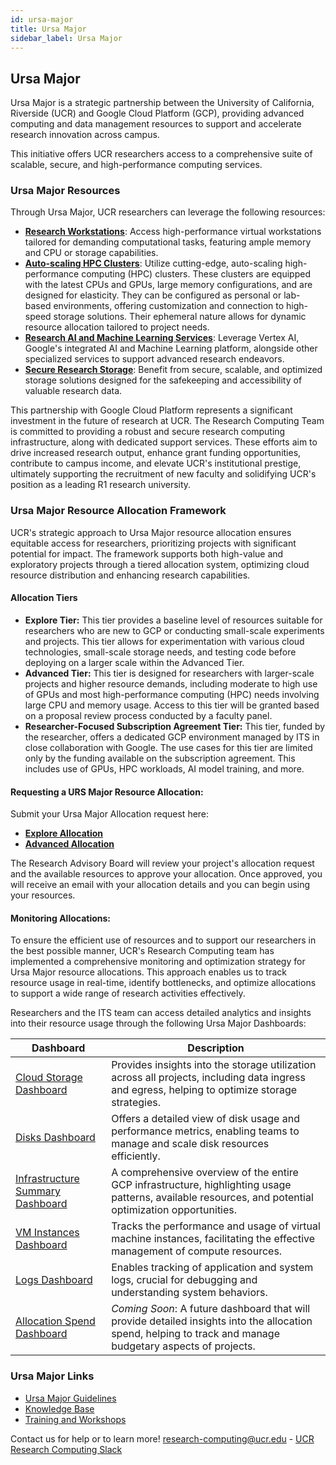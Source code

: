 ```yaml
---
id: ursa-major
title: Ursa Major
sidebar_label: Ursa Major
---
```


## Ursa Major

Ursa Major is a strategic partnership between the University of California, Riverside (UCR) and Google Cloud Platform (GCP), providing advanced computing and data management resources to support and accelerate research innovation across campus.

This initiative offers UCR researchers access to a comprehensive suite of scalable, secure, and high-performance computing services.

### Ursa Major Resources

Through Ursa Major, UCR researchers can leverage the following resources:

- **[Research Workstations](../Knowledge_Base/Ursa_Major_Research_Workstations.md)**: Access high-performance virtual workstations tailored for demanding computational tasks, featuring ample memory and CPU or storage capabilities.
- **[Auto-scaling HPC Clusters](../Knowledge_Base/Ursa_Major_HPC_Clusters.md)**: Utilize cutting-edge, auto-scaling high-performance computing (HPC) clusters. These clusters are equipped with the latest CPUs and GPUs, large memory configurations, and are designed for elasticity. They can be configured as personal or lab-based environments, offering customization and connection to high-speed storage solutions. Their ephemeral nature allows for dynamic resource allocation tailored to project needs.
- **[Research AI and Machine Learning Services](../Knowledge_Base/Ursa_Major_Research_Services.md)**: Leverage Vertex AI, Google's integrated AI and Machine Learning platform, alongside other specialized services to support advanced research endeavors.
- **[Secure Research Storage](../Knowledge_Base/Ursa_Major_Research_Storage.md)**: Benefit from secure, scalable, and optimized storage solutions designed for the safekeeping and accessibility of valuable research data.

This partnership with Google Cloud Platform represents a significant investment in the future of research at UCR. The Research Computing Team is committed to providing a robust and secure research computing infrastructure, along with dedicated support services. These efforts aim to drive increased research output, enhance grant funding opportunities, contribute to campus income, and elevate UCR's institutional prestige, ultimately supporting the recruitment of new faculty and solidifying UCR's position as a leading R1 research university.

### Ursa Major Resource Allocation Framework

UCR's strategic approach to Ursa Major resource allocation ensures equitable access for researchers, prioritizing projects with significant potential for impact. The framework supports both high-value and exploratory projects through a tiered allocation system, optimizing cloud resource distribution and enhancing research capabilities.

#### Allocation Tiers

* **Explore Tier:** This tier provides a baseline level of resources suitable for researchers who are new to GCP or conducting small-scale experiments and projects. This tier allows for experimentation with various cloud technologies, small-scale storage needs, and testing code before deploying on a larger scale within the Advanced Tier.
* **Advanced Tier:** This tier is designed for researchers with larger-scale projects and higher resource demands, including moderate to high use of GPUs and most high-performance computing (HPC) needs involving large CPU and memory usage. Access to this tier will be granted based on a proposal review process conducted by a faculty panel.
* **Researcher-Focused Subscription Agreement Tier:** This tier, funded by the researcher, offers a dedicated GCP environment managed by ITS in close collaboration with Google. The use cases for this tier are limited only by the funding available on the subscription agreement. This includes use of GPUs, HPC workloads, AI model training, and more.

#### Requesting a URS Major Resource Allocation:

Submit your Ursa Major Allocation request here:

- **[Explore Allocation](https://docs.google.com/forms/d/e/1FAIpQLSclKhikqwHOWhDDJV5tNAGGFdoqpkx8sdWnudLBhXWlj5NofA/viewform?usp=sf_link)**
- **[Advanced Allocation](https://docs.google.com/forms/d/e/1FAIpQLSd40G615UwddDPpnUTRLmdJcysXhZ_RUXBYEGICQCYWQmK8_A/viewform?usp=sf_link)**

The Research Advisory Board will review your project's allocation request and the available resources to approve your allocation. Once approved, you will receive an email with your allocation details and you can begin using your resources.

#### **Monitoring Allocations:**

To ensure the efficient use of resources and to support our researchers in the best possible manner, UCR's Research Computing team has implemented a comprehensive monitoring and optimization strategy for Ursa Major resource allocations. This approach enables us to track resource usage in real-time, identify bottlenecks, and optimize allocations to support a wide range of research activities effectively.

Researchers and the ITS team can access detailed analytics and insights into their resource usage through the following Ursa Major Dashboards:

| Dashboard                                                                                                                  | Description                                                                                                                  |
|----------------------------------------------------------------------------------------------------------------------------|------------------------------------------------------------------------------------------------------------------------------|
| [Cloud Storage Dashboard](https://console.cloud.google.com/monitoring/dashboards/resourceList/gcs_bucket)              | Provides insights into the storage utilization across all projects, including data ingress and egress, helping to optimize storage strategies. |
| [Disks Dashboard](https://console.cloud.google.com/monitoring/dashboards/resourceList/gce_disk)                        | Offers a detailed view of disk usage and performance metrics, enabling teams to manage and scale disk resources efficiently. |
| [Infrastructure Summary Dashboard](https://console.cloud.google.com/monitoring/dashboards/summary/infrastructure)      | A comprehensive overview of the entire GCP infrastructure, highlighting usage patterns, available resources, and potential optimization opportunities. |
| [VM Instances Dashboard](https://console.cloud.google.com/monitoring/dashboards/resourceList/gce_instance)             | Tracks the performance and usage of virtual machine instances, facilitating the effective management of compute resources.  |
| [Logs Dashboard](https://console.cloud.google.com/monitoring/dashboards/resourceList/logs)                             | Enables tracking of application and system logs, crucial for debugging and understanding system behaviors.                   |
| [Allocation Spend Dashboard](https://console.cloud.google.com/billing/019E1F-BADE9B-60248B/reports)                    | *Coming Soon*: A future dashboard that will provide detailed insights into the allocation spend, helping to track and manage budgetary aspects of projects. |

### Ursa Major Links ###

* [Ursa Major Guidelines](../Knowledge_Base/Ursa_Major_Policy.md)
* [Knowledge Base](../Knowledge_Base/knowledge-base.md)
* [Training and Workshops](../pages/workshops_and_webinars.md)

Contact us for help or to learn more!
[research-computing@ucr.edu](mailto:research-computing@ucr.edu) - [UCR Research Computing Slack](https://ucr-research-compute.slack.com/)





